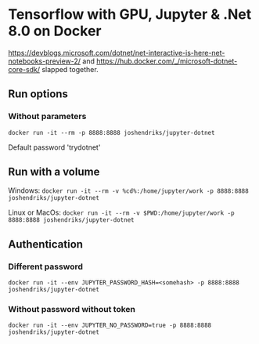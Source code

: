 # Tensorflow with GPU, Jupyter & .Net 8.0 on Docker

https://devblogs.microsoft.com/dotnet/net-interactive-is-here-net-notebooks-preview-2/ and https://hub.docker.com/_/microsoft-dotnet-core-sdk/ slapped together.

## Run options

### Without parameters

`docker run -it --rm -p 8888:8888 joshendriks/jupyter-dotnet`

Default password 'trydotnet'

## Run with a volume

Windows:
`docker run -it --rm -v %cd%:/home/jupyter/work -p 8888:8888 joshendriks/jupyter-dotnet`

Linux or MacOs:
`docker run -it --rm -v $PWD:/home/jupyter/work -p 8888:8888 joshendriks/jupyter-dotnet`

## Authentication

### Different password
`docker run -it --env JUPYTER_PASSWORD_HASH=<somehash> -p 8888:8888 joshendriks/jupyter-dotnet`

### Without password without token
`docker run -it --env JUPYTER_NO_PASSWORD=true -p 8888:8888 joshendriks/jupyter-dotnet`
